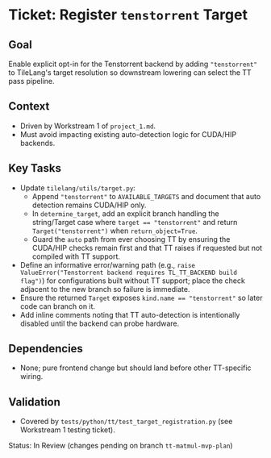 # Ticket: Register `tenstorrent` Target

## Goal
Enable explicit opt-in for the Tenstorrent backend by adding `"tenstorrent"` to TileLang's target resolution so downstream lowering can select the TT pass pipeline.

## Context
- Driven by Workstream 1 of `project_1.md`.
- Must avoid impacting existing auto-detection logic for CUDA/HIP backends.

## Key Tasks
- Update `tilelang/utils/target.py`:
  - Append `"tenstorrent"` to `AVAILABLE_TARGETS` and document that auto detection remains CUDA/HIP only.
  - In `determine_target`, add an explicit branch handling the string/Target case where `target == "tenstorrent"` and return `Target("tenstorrent")` when `return_object=True`.
  - Guard the `auto` path from ever choosing TT by ensuring the CUDA/HIP checks remain first and that TT raises if requested but not compiled with TT support.
- Define an informative error/warning path (e.g., `raise ValueError("Tenstorrent backend requires TL_TT_BACKEND build flag")`) for configurations built without TT support; place the check adjacent to the new branch so failure is immediate.
- Ensure the returned `Target` exposes `kind.name == "tenstorrent"` so later code can branch on it.
- Add inline comments noting that TT auto-detection is intentionally disabled until the backend can probe hardware.

## Dependencies
- None; pure frontend change but should land before other TT-specific wiring.

## Validation
- Covered by `tests/python/tt/test_target_registration.py` (see Workstream 1 testing ticket).

Status: In Review (changes pending on branch `tt-matmul-mvp-plan`)
